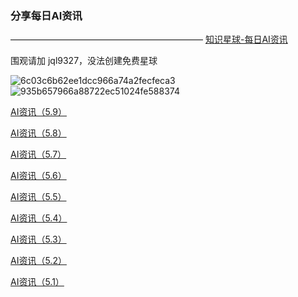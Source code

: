 ### **分享每日AI资讯**

——————————————————————
[知识星球-每日AI资讯](https://t.zsxq.com/ZXA3N)

围观请加 jql9327，没法创建免费星球

![6c03c6b62ee1dcc966a74a2fecfeca3](https://github.com/lijiaqiong/blog/assets/42386361/ea86df02-2cae-4f26-8c68-ce814bf4645f)
![935b657966a88722ec51024fe588374](https://github.com/lijiaqiong/blog/assets/42386361/414a2dbb-df7d-4d3f-983f-785cb3ab6b17)



[AI资讯（5.9）](https://github.com/lijiaqiong/blog/issues/13#issue-2288784469)

[AI资讯（5.8）](https://github.com/lijiaqiong/blog/issues/12#issue-2288783785)

[AI资讯（5.7）](https://github.com/lijiaqiong/blog/issues/11#issue-2283304968)

[AI资讯（5.6）](https://github.com/lijiaqiong/blog/issues/9#issue-2282670324)

[AI资讯（5.5）](https://github.com/lijiaqiong/blog/issues/8#issue-2282669024)

[AI资讯（5.4）](https://github.com/lijiaqiong/blog/issues/7#issue-2282667524)

[AI资讯（5.3）](https://github.com/lijiaqiong/blog/issues/6#issue-2282666202)

[AI资讯（5.2）](https://github.com/lijiaqiong/blog/issues/5#issue-2282664612)

[AI资讯（5.1）](https://github.com/lijiaqiong/blog/issues/4#issue-2282556402)
